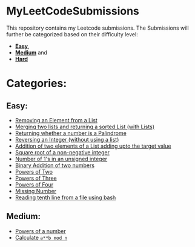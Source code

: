 # MyLeetCodeSubmissions
This repository contains my Leetcode submissions. The Submissions will further be categorized based on their difficulty level:
- **[Easy](Easy)**, 
- **[Medium](Medium)** and 
- **[Hard](Hard)**

# Categories:
## Easy:
- [Removing an Element from a List](Easy/removeelement.py)
- [Merging two lists and returning a sorted List (with Lists)](Easy/mergetwosortedlists.py)
- [Returning whether a number is a Palindrome](Easy/palindromenumber.py)
- [Reversing an Integer (without using a list)](Easy/reverseinteger.py)
- [Addition of two elements of a List adding upto the target value](Easy/twosum.py)
- [Square root of a non-negative integer](Easy/sqrtofanumber.py)
- [Number of 1's in an unsigned integer](Easy/numberof1bits.py)
- [Binary Addition of two numbers](Easy/binaryaddition.py)
- [Powers of Two](Easy/poweroftwo.py)
- [Powers of Three](Easy/powerofthree.py)
- [Powers of Four](Easy/poweroffour.py)
- [Missing Number](Easy/missingnumber.py)
- [Reading tenth line from a file using bash](Easy/readfile.sh)

## Medium:
- [Powers of a number](Medium/pow.py)
- [Calculate `a**b mod n`](Medium/superpow.py)

